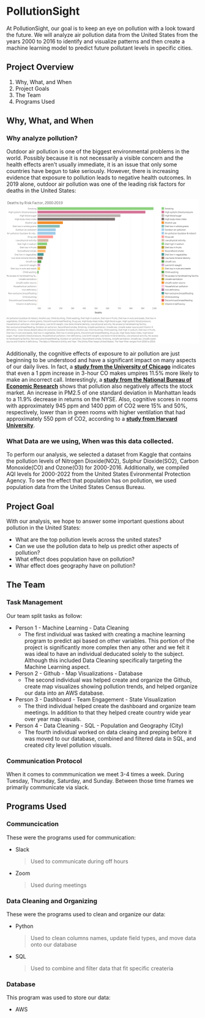 
# PollutionSight
At PollutionSight, our goal is to keep an eye on pollution with a look toward the future. We will analyze air pollution data from the United States from the years 2000 to 2016 to identify and visualize patterns and then create a machine learning model to predict future pollutant levels in specific cities.
## Project Overview
 1) Why, What, and When
 2) Project Goals
 3) The Team
 4) Programs Used
## Why, What, and When
### Why analyze pollution?
Outdoor air pollution is one of the biggest environmental problems in the world. Possibly because it is not necessarily a visible concern and the health effects aren't usually immediate, it is an issue that only some countries have begun to take seriously. However, there is increasing evidence that exposure to pollution leads to negative health outcomes. In 2019 alone, outdoor air pollution was one of the leading risk factors for deaths in the United States:

![Deaths by risk factor for the United States in 2019](Resources/Deaths_by_Risk_Factor_2000_2019.png)

Additionally, the cognitive effects of exposure to air pollution are just beginning to be understood and have a significant impact on many aspects of our daily lives. In fact, a **[study from the University of Chicago](https://www.journals.uchicago.edu/doi/full/10.1086/698728)** indicates that even a 1 ppm increase in 3-hour CO makes umpires 11.5% more likely to make an incorrect call. Interestingly, a **[study from the National Bureau of Economic Research](https://www.nber.org/system/files/working_papers/w22753/w22753.pdf)** shows that pollution also negatively affects the stock market. An increase in PM2.5 of one standard deviation in Manhattan leads to a 11.9% decrease in returns on the NYSE. Also, cognitive scores in rooms with approximately 945 ppm and 1400 ppm of CO2 were 15% and 50%, respectively, lower than in green rooms with higher ventilation that had approximately 550 ppm of CO2, according to a **[study from Harvard University](https://dash.harvard.edu/bitstream/handle/1/27662232/4892924.pdf?sequence=1)**. 

### What Data are we using, When was this data collected. 
To perform our analysis, we selected a dataset from Kaggle that contains the pollution levels of Nitrogen Dioxide(NO2), Sulphur Dioxide(SO2), Carbon Monoxide(CO) and Ozone(O3) for 2000-2016. Additionally, we compiled AQI levels for 2000-2022 from the United States Evironmental Protection Agency. To see the effect that population has on pollution, we used population data from the United States Census Bureau.

## Project Goal
With our analysis, we hope to answer some important questions about pollution in the United States:

* What are the top pollution levels across the united states?
* Can we use the pollution data to help us predict other aspects of pollution?
* What effect does population have on pollution?
* Whar effect does geography have on pollution? 

## The Team
### Task Management
Our team split tasks as follow:
* Person 1 - Machine Learning - Data Cleaning
    * The first individual was tasked with creating a machine learning program to predict api based on other variables. This portion of the project is significantly more complex then any other and we felt it was ideal to have an individual deducated solely to the subject. Although this included Data Cleaning specifically targeting the Machine Learning aspect. 
* Person 2 - Github - Map Visualizations - Database 
    * The second individual was helped create and organize the Github, create map visualizes showing pollution trends, and helped organize our data into an AWS database.
* Person 3 - Dashboard - Team Engagement - State Visualization 
    * The third individual helped create the dashboard and organize team meetings. In addition to that they helped create country wide year over year map visuals. 
* Person 4 - Data Cleaning - SQL - Population and Geography (City)
    * The fourth individual worked on data cleaing and preping before it was moved to our database, combined and filtered data in SQL, and created city level pollution visuals.
### Communication Protocol 
When it comes to commmunication we meet 3-4 times a week. During Tuesday, Thursday, Saturday, and Sunday. Between those time frames we primarily communicate via slack. 
## Programs Used  
### Communcication 
These were the programs used for communication:
* Slack
    > Used to communicate during off hours
* Zoom
    > Used during meetings 

### Data Cleaning and Organizing
These were the programs used to clean and organize our data:
* Python 
    > Used to clean columns names, update field types, and move data onto our database
* SQL
    > Used to combine and filter data that fit specific createria 

### Database 
This program was used to store our data:
* AWS
    > 
    
### 


